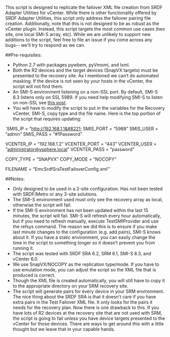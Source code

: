 This script is designed to replicate the failover XML file creation from SRDF Adapter Utilities for vCenter. While there is other functionality offered by SRDF Adapter Utilities, this script only address the failover pairing file creation. Additionally, 
note that this is not designed to be as robust as the vCenter plugin. Instead, this script targets the most common use cases (two site, one local SMI-S array, etc). While we are unlikely to support new additions to the script, feel free to file an issue
 if you come across any bugs-- we'll try to respond as we can.

##Pre-requisites:

* Python 2.7 with packages pywbem, pyVmomi, and lxml.
* Both the R2 devices and the target devices (SnapVX targets) must be presented to the recovery site. As I mentioned we can’t do automated masking. If the device is not seen by your hosts in the vCenter, the script will not find them.
* An SMI-S environment listening on a non-SSL port. By default, SMI-S 8.3 listens only on SSL 5989. If you need help modifying SMI-S to listen on non-SSL see [this post](https://drewtonnesen.wordpress.com/2016/06/03/vsi-6-9-smi-s-6-0u2/).
* You will have to modify the script to put in the variables for the Recovery vCenter, SMI-S, copy type and the file name. Here is the top portion of the script that requires updating:

`SMIS_IP = “http://192.168.1.1&#8221;
SMIS_PORT = “5988”
SMIS_USER = “admin”
SMIS_PASS = “#1Password”

VCENTER_IP = “192.168.1.2”
VCENTER_PORT = “443”
VCENTER_USER = “administrator@vsphere.local”
VCENTER_PASS = “password”

COPY_TYPE = “SNAPVX”
COPY_MODE = “NOCOPY”

FILENAME = “EmcSrdfSraTestFailoverConfig.xml”`


##Notes:

* Only designed to be used in a 2-site configuration. Has not been tested with SRDF/Metro or any 3-site solutions.
* The SMI-S environment used must only see the recovery array as local, otherwise the script will fail.
* If the SMI-S environment has not been updated within the last 15 minutes, the script will fail. SMI-S will refresh every hour automatically, but if you need to refresh manually, execute TestSMIProvider and use the refsys command. The reason we did this is to ensure if you make last minute changes to the configuration (e.g. add pairs), SMI-S knows about it. If you have a static environment, you can easily change the time in the script to something longer so it doesn’t prevent you from running it.
* The script was tested with SRDF SRA 6.2, SRM 6.1, SMI-S 8.3, and vCenter 6.0.
* We use SnapVX/NOCOPY as the replication type/mode. If you have to use emulation mode, you can adjust the script so the XML file that is produced is correct.
* Though the XML file is created automatically, you will still have to copy it to the appropriate directory on your SRM recovery site.
* The script will generate pairs for every device in your SRM environment. The nice thing about the SRDF SRA is that it doesn’t care if you have extra pairs in the Test Failover XML file. It only looks for the pairs it needs for the recovery plan. Now there is one drawback to this. If you have lots of R2 devices at the recovery site that are not used with SRM, the script is going to fail unless you have device targets presented to the vCenter for those devices. There are ways to get around this with a little thought but we leave that in your capable hands.
